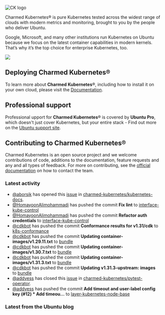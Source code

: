 ![CK logo](https://assets.ubuntu.com/v1/451d4cf4-Charmed+Kubernetes_RGB_onWhite_2022.svg)

Charmed Kubernetes® is pure Kubernetes tested across the widest range of clouds with modern metrics and monitoring, brought to you by the people who deliver Ubuntu.

Google, Microsoft, and many other institutions run Kubernetes on Ubuntu because we focus on the latest container capabilities in modern kernels. That’s why it’s the top choice for enterprise Kubernetes, too.

![](https://assets.ubuntu.com/v1/843c77b6-juju-at-a-glace.svg)

## Deploying Charmed Kubernetes®

To learn more about **Charmed Kubernetes**®, including how to install it on your own cloud, please visit the [Documentation][docs].

## Professional support

Professional upport for **Charmed Kubernetes**® is covered by **Ubuntu Pro**, which doesn't just cover Kubernetes, but your entire stack - Find out more on the [Ubuntu support site](https://ubuntu.com/support).

## Contributing to Charmed Kubernetes®

Charmed Kubernetes is an open source project and we welcome contributions of code, additions to the documentation, feature requests and any and all types of feedback. For more on contributing, see the [official documentation][get-in-touch] on how to contact the team.

<!-- LINKS -->
[docs]: https://ubuntu.com/kubernetes/docs
[get-in-touch]: https://ubuntu.com/kubernetes/docs/get-in-touch

### Latest activity

<!-- activity starts -->
 - [@aborsik](https://github.com/aborsik) has opened this [issue](https://github.com/charmed-kubernetes/kubernetes-docs/issues/868) in [charmed-kubernetes/kubernetes-docs](https://api.github.com/repos/charmed-kubernetes/kubernetes-docs).
 - [@HomayoonAlimohammadi](https://github.com/HomayoonAlimohammadi) has pushed the commit **Fix lint** to [interface-kube-control](https://github.com/charmed-kubernetes/interface-kube-control)
 - [@HomayoonAlimohammadi](https://github.com/HomayoonAlimohammadi) has pushed the commit **Refactor auth credentials** to [interface-kube-control](https://github.com/charmed-kubernetes/interface-kube-control)
 - [@cdkbot](https://github.com/cdkbot) has pushed the commit **Conformance results for v1.31/cdk** to [k8s-conformance](https://github.com/charmed-kubernetes/k8s-conformance)
 - [@cdkbot](https://github.com/cdkbot) has pushed the commit **Updating container-images/v1.29.11.txt** to [bundle](https://github.com/charmed-kubernetes/bundle)
 - [@cdkbot](https://github.com/cdkbot) has pushed the commit **Updating container-images/v1.30.7.txt** to [bundle](https://github.com/charmed-kubernetes/bundle)
 - [@cdkbot](https://github.com/cdkbot) has pushed the commit **Updating container-images/v1.31.3.txt** to [bundle](https://github.com/charmed-kubernetes/bundle)
 - [@cdkbot](https://github.com/cdkbot) has pushed the commit **Updating v1.31.3-upstream: images** to [bundle](https://github.com/charmed-kubernetes/bundle)
 - [@addyess](https://github.com/addyess) has closed this [issue](https://github.com/charmed-kubernetes/pytest-operator/issues/130) in [charmed-kubernetes/pytest-operator](https://api.github.com/repos/charmed-kubernetes/pytest-operator).
 - [@addyess](https://github.com/addyess) has pushed the commit **Add timeout and user-label config key (#12)  * Add timeou...** to [layer-kubernetes-node-base](https://github.com/charmed-kubernetes/layer-kubernetes-node-base)
<!-- activity ends -->

<!-- roadmap starts -->

<!-- roadmap ends -->

### Latest from the Ubuntu blog

<!-- blog starts -->

<!-- blog ends -->
